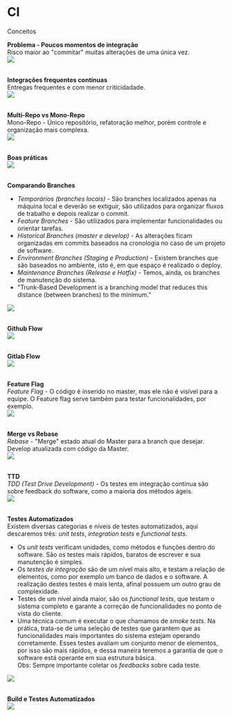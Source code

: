 # CI<br>
Conceitos<br>

**Problema - Poucos momentos de integração**<br>
Risco maior ao "commitar" muitas alterações de uma única vez.<br>
<kbd>
    <img src="https://github.com/fabiokerber/CI_CD/blob/main/img/030120221105.png">
</kbd>
<br />
<br />

**Integrações frequentes contínuas**<br>
Entregas frequentes e com menor criticidadade.<br>
<kbd>
    <img src="https://github.com/fabiokerber/CI_CD/blob/main/img/030120221107.png">
</kbd>
<br />
<br />

**Multi-Repo vs Mono-Repo**<br>
Mono-Repo - Único repositório, refatoração melhor, porém controle e organização mais complexa.<br>
<kbd>
    <img src="https://github.com/fabiokerber/CI_CD/blob/main/img/030120221111.png">
</kbd>
<br />
<br />

**Boas práticas**<br>
<kbd>
    <img src="https://github.com/fabiokerber/CI_CD/blob/main/img/030120221119.jpg">
</kbd>
<br />
<br />

**Comparando Branches**<br>
- *Temporários (branches locais)* - São branches localizados apenas na máquina local e deverão se extiguir, são utilizados para organizar fluxos de trabalho e depois realizar o commit.<br>
- *Feature Branches* - São utilizados para implementar funcionalidades ou orientar tarefas.<br>
- *Historical Branches (master e develop)* - As alterações ficam organizadas em commits baseados na cronologia no caso de um projeto de software.<br>
- *Environment Branches (Staging e Production)* - Existem branches que são baseados no ambiente, isto é, em que espaço é realizado o deploy.<br>
- *Maintenance Branches (Release e Hotfix)* - Temos, ainda, os branches de manutenção do sistema.<br>
- "Trunk-Based Development is a branching model that reduces this distance (between branches) to the minimum."<br>
<kbd>
    <img src="https://github.com/fabiokerber/CI_CD/blob/main/img/030120221135.jpg">
</kbd>
<br />
<br />

**Github Flow**<br>
<kbd>
    <img src="https://github.com/fabiokerber/CI_CD/blob/main/img/030120221157.JPG">
</kbd>
<br />
<br />

**Gitlab Flow**<br>
<kbd>
    <img src="https://github.com/fabiokerber/CI_CD/blob/main/img/030120221200.JPG">
</kbd>
<br />
<br />

**Feature Flag**<br>
*Feature Flag* - O código é inserido no master, mas ele não é visível para a equipe. O Feature flag serve também para testar funcionalidades, por exemplo.<br>
<kbd>
    <img src="https://github.com/fabiokerber/CI_CD/blob/main/img/030120221308.JPG">
</kbd>
<br />
<br />

**Merge vs Rebase**<br>
*Rebase* - "Merge" estado atual do Master para a branch que desejar. Develop atualizada com código da Master.<br>
<kbd>
    <img src="https://github.com/fabiokerber/CI_CD/blob/main/img/030120221319.JPG">
</kbd>
<br />
<br />

**TTD**<br>
*TDD (Test Drive Development)* - Os testes em integração contínua são sobre feedback do software, como a maioria dos métodos ágeis.<br>
<kbd>
    <img src="https://github.com/fabiokerber/CI_CD/blob/main/img/030120221329.JPG">
</kbd>
<br />
<br />

**Testes Automatizados**<br>
Existem diversas categorias e níveis de testes automatizados, aqui descaremos três: *unit tests*, *integration tests* e *functional tests*.<br>
- Os *unit tests* verificam unidades, como métodos e funções dentro do software. São os testes mais rápidos, baratos de escrever e sua manutenção é simples.<br>
- Os *testes de integração* são de um nível mais alto, e testam a relação de elementos, como por exemplo um banco de dados e o software. A realização destes testes é mais lenta, afinal possuem um outro grau de complexidade.<br>
- Testes de um nível ainda maior, são os *functional tests*, que testam o sistema completo e garante a correção de funcionalidades no ponto de vista do cliente.<br>
- Uma técnica comum é executar o que chamamos de *smoke tests*. Na prática, trata-se de uma seleção de testes que garantem que as funcionalidades mais importantes do sistema estejam operando corretamente. Esses testes avaliam um conjunto menor de elementos, por isso são mais rápidos, e dessa maneira teremos a garantia de que o software está operante em sua estrutura básica.<br>
Obs: Sempre importante coletar os *feedbacks* sobre cada teste.<br>
<kbd>
    <img src="https://github.com/fabiokerber/CI_CD/blob/main/img/030120221331.JPG">
</kbd>
<br />
<br />

**Build e Testes Automatizados**<br>
<kbd>
    <img src="https://github.com/fabiokerber/CI_CD/blob/main/img/030120221428.jpg">
</kbd>
<br />
<br />